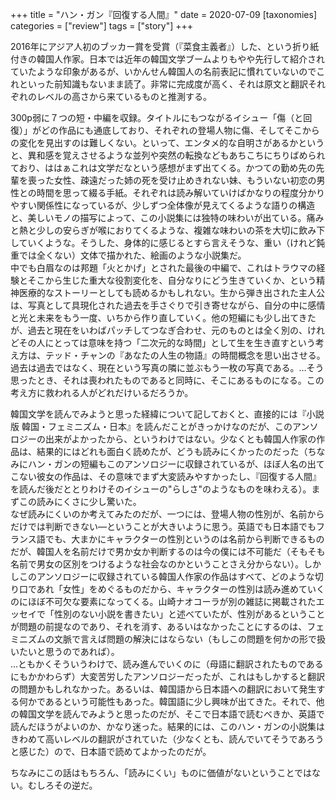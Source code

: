 +++
title = "ハン・ガン『回復する人間』"
date = 2020-07-09
[taxonomies]
categories = ["review"]
tags = ["story"]
+++

2016年にアジア人初のブッカー賞を受賞（『菜食主義者』）した、という折り紙付きの韓国人作家。日本では近年の韓国文学ブームよりもやや先行して紹介されていたような印象があるが、いかんせん韓国人の名前表記に慣れていないのでこれといった前知識もないまま読了。非常に完成度が高く、それは原文と翻訳それぞれのレベルの高さから来ているものと推測する。

300p弱に７つの短・中編を収録。タイトルにもつながるイシュー「傷（と回復）」がどの作品にも通底しており、それぞれの登場人物に傷、そしてそこからの変化を見出すのは難しくない。といって、エンタメ的な自明さがあるかというと、異和感を覚えさせるような並列や突然の転換などもあちこちにちりばめられており、ははぁこれは文学だなという感想がまず出てくる。かつての勤め先の先輩を喪った女性、疎遠だった姉の死を受け止めきれない妹、もういない初恋の男性との時間を思って綴る手紙。それぞれは読み解いていけばかなりの程度分かりやすい関係性になっているが、少しずつ全体像が見えてくるような語りの構造と、美しいモノの描写によって、この小説集には独特の味わいが出ている。痛みと熱と少しの安らぎが喉におりてくるような、複雑な味わいの茶を大切に飲み下していくような。そうした、身体的に感じるとすら言えそうな、重い（けれど鈍重では全くない）文体で描かれた、絵画のような小説集だ。  
中でも白眉なのは邦題「火とかげ」とされた最後の中編で、これはトラウマの経験とそこから生じた重大な役割変化を、自分なりにどう生きていくか、という精神医療的なストーリーとしても読めるかもしれない。生から弾き出された主人公は、写真として具現化された過去を手さぐりで引き寄せながら、自分の中に感情と光と未来をもう一度、いちから作り直していく。他の短編にも少し出てきたが、過去と現在をいわばパッチしてつなぎ合わせ、元のものとは全く別の、けれどその人にとっては意味を持つ「二次元的な時間」として生を生き直すという考え方は、テッド・チャンの『あなたの人生の物語』の時間概念を思い出させる。過去は過去ではなく、現在という写真の隣に並ぶもう一枚の写真である。…そう思ったとき、それは喪われたものであると同時に、そこにあるものになる。この考え方に救われる人がどれだけいるだろうか。

韓国文学を読んでみようと思った経緯について記しておくと、直接的には『小説版 韓国・フェミニズム・日本』を読んだことがきっかけなのだが、このアンソロジーの出来がよかったから、というわけではない。少なくとも韓国人作家の作品は、結果的にはどれも面白く読めたが、どうも読みにくかったのだった（ちなみにハン・ガンの短編もこのアンソロジーに収録されているが、ほぼ人名の出てこない彼女の作品は、その意味でまず大変読みやすかったし、『回復する人間』を読んだ後だととりわけそのイシューの"らしさ"のようなものを味わえる）。まずこの読みにくさに少し驚いた。  
なぜ読みにくいのか考えてみたのだが、一つには、登場人物の性別が、名前からだけでは判断できない―ということが大きいように思う。英語でも日本語でもフランス語でも、大まかにキャラクターの性別というのは名前から判断できるものだが、韓国人を名前だけで男か女か判断するのは今の僕には不可能だ（そもそも名前で男女の区別をつけるような社会なのかということさえ分からない）。しかしこのアンソロジーに収録されている韓国人作家の作品はすべて、どのような切り口であれ「女性」をめぐるものだから、キャラクターの性別は読み進めていくのにほぼ不可欠な要素になってくる。山崎ナオコーラが別の雑誌に掲載されたエッセイで「性別のない小説を書きたい」と述べていたが、性別があるということが問題の前提なのであり、それを消す、あるいはなかったことにするのは、フェミニズムの文脈で言えば問題の解決にはならない（もしこの問題を何かの形で扱いたいと思うのであれば）。  
…ともかくそういうわけで、読み進んでいくのに（母語に翻訳されたものであるにもかかわらず）大変苦労したアンソロジーだったが、これはもしかすると翻訳の問題かもしれなかった。あるいは、韓国語から日本語への翻訳において発生する何かであるという可能性もあった。韓国語に少し興味が出てきた。それで、他の韓国文学を読んでみようと思ったのだが、そこで日本語で読むべきか、英語で読んだほうがよいのか、かなり迷った。結果的には、このハン・ガンの小説集はきわめて高いレベルの翻訳がされていた（少なくとも、読んでいてそうであろうと感じた）ので、日本語で読めてよかったのだが。

ちなみにこの話はもちろん、「読みにくい」ものに価値がないということではない。むしろその逆だ。